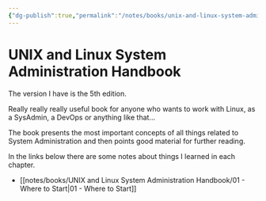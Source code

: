 ```yaml
---
{"dg-publish":true,"permalink":"/notes/books/unix-and-linux-system-administration-handbook/unix-and-linux-system-administration-handbook/","dgHomeLink":true,"dgPassFrontmatter":false}
---
```


# UNIX and Linux System Administration Handbook

The version I have is the 5th edition.

Really really really useful book for anyone who wants to work with Linux, as a SysAdmin, a DevOps or anything like that...

The book presents the most important concepts of all things related to System Administration and then points good material for further reading.

In the links below there are some notes about things I learned in each chapter.

- [[notes/books/UNIX and Linux System Administration Handbook/01 - Where to Start|01 - Where to Start]]